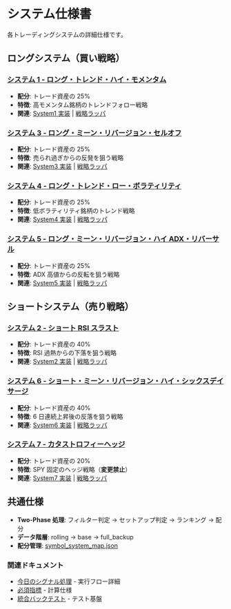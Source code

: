# システム仕様書

各トレーディングシステムの詳細仕様です。

## ロングシステム（買い戦略）

### [システム 1 - ロング・トレンド・ハイ・モメンタム](./システム1.txt)

- **配分**: トレード資産の 25%
- **特徴**: 高モメンタム銘柄のトレンドフォロー戦略
- **関連**: [System1 実装](../../core/system1.py) | [戦略ラッパ](../../strategies/system1_strategy.py)

### [システム 3 - ロング・ミーン・リバージョン・セルオフ](./システム3.txt)

- **配分**: トレード資産の 25%
- **特徴**: 売られ過ぎからの反発を狙う戦略
- **関連**: [System3 実装](../../core/system3.py) | [戦略ラッパ](../../strategies/system3_strategy.py)

### [システム 4 - ロング・トレンド・ロー・ボラティリティ](./システム4.txt)

- **配分**: トレード資産の 25%
- **特徴**: 低ボラティリティ銘柄のトレンド戦略
- **関連**: [System4 実装](../../core/system4.py) | [戦略ラッパ](../../strategies/system4_strategy.py)

### [システム 5 - ロング・ミーン・リバージョン・ハイ ADX・リバーサル](./システム5.txt)

- **配分**: トレード資産の 25%
- **特徴**: ADX 高値からの反転を狙う戦略
- **関連**: [System5 実装](../../core/system5.py) | [戦略ラッパ](../../strategies/system5_strategy.py)

## ショートシステム（売り戦略）

### [システム 2 - ショート RSI スラスト](./システム2.txt)

- **配分**: トレード資産の 40%
- **特徴**: RSI 過熱からの下落を狙う戦略
- **関連**: [System2 実装](../../core/system2.py) | [戦略ラッパ](../../strategies/system2_strategy.py)

### [システム 6 - ショート・ミーン・リバージョン・ハイ・シックスデイサージ](./システム6.txt)

- **配分**: トレード資産の 40%
- **特徴**: 6 日連続上昇後の反落を狙う戦略
- **関連**: [System6 実装](../../core/system6.py) | [戦略ラッパ](../../strategies/system6_strategy.py)

### [システム 7 - カタストロフィーヘッジ](./システム7.txt)

- **配分**: トレード資産の 20%
- **特徴**: SPY 固定のヘッジ戦略（**変更禁止**）
- **関連**: [System7 実装](../../core/system7.py) | [戦略ラッパ](../../strategies/system7_strategy.py)

## 共通仕様

- **Two-Phase 処理**: フィルター判定 → セットアップ判定 → ランキング → 配分
- **データ階層**: rolling → base → full_backup
- **配分管理**: [symbol_system_map.json](../../data/symbol_system_map.json)

### 関連ドキュメント

- [今日のシグナル処理](../today_signal_scan/) - 実行フロー詳細
- [必須指標](../required_indicators.md) - 計算仕様
- [統合バックテスト](../../common/integrated_backtest.py) - テスト基盤
